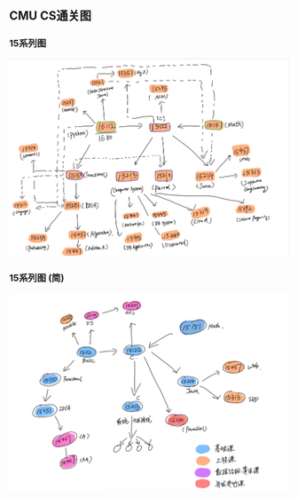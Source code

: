 ## CMU CS通关图
### 15系列图
<div style="text-align:center; margin:auto"><img src="img/2019-12-10-23-26-54.png"></div>

### 15系列图 (简)
<div style="text-align:center; margin:auto"><img src="img/2019-12-10-23-27-51.png"></div>